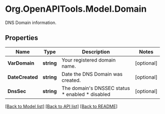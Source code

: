 # Org.OpenAPITools.Model.Domain
DNS Domain information.

## Properties

Name | Type | Description | Notes
------------ | ------------- | ------------- | -------------
**VarDomain** | **string** | Your registered domain name. | [optional] 
**DateCreated** | **string** | Date the DNS Domain was created. | [optional] 
**DnsSec** | **string** | The domain&#39;s DNSSEC status  * enabled * disabled | [optional] 

[[Back to Model list]](../README.md#documentation-for-models) [[Back to API list]](../README.md#documentation-for-api-endpoints) [[Back to README]](../README.md)

